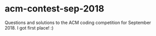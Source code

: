 # acm-contest-sep-2018
Questions and solutions to the ACM coding competition for September 2018.
I got first place! :)
